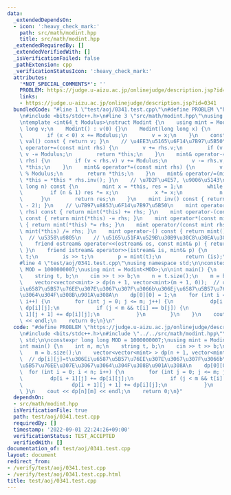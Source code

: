 ```yaml
---
data:
  _extendedDependsOn:
  - icon: ':heavy_check_mark:'
    path: src/math/modint.hpp
    title: src/math/modint.hpp
  _extendedRequiredBy: []
  _extendedVerifiedWith: []
  _isVerificationFailed: false
  _pathExtension: cpp
  _verificationStatusIcon: ':heavy_check_mark:'
  attributes:
    '*NOT_SPECIAL_COMMENTS*': ''
    PROBLEM: https://judge.u-aizu.ac.jp/onlinejudge/description.jsp?id=0341
    links:
    - https://judge.u-aizu.ac.jp/onlinejudge/description.jsp?id=0341
  bundledCode: "#line 1 \"test/aoj/0341.test.cpp\"\n#define PROBLEM \"https://judge.u-aizu.ac.jp/onlinejudge/description.jsp?id=0341\"\
    \n#include <bits/stdc++.h>\n#line 3 \"src/math/modint.hpp\"\nusing namespace std;\n\
    \ntemplate <int64_t Modulus>\nstruct Modint {\n    using mint = Modint;\n    long\
    \ long v;\n    Modint() : v(0) {}\n    Modint(long long x) {\n        x %= Modulus;\n\
    \        if (x < 0) x += Modulus;\n        v = x;\n    }\n    const long long&\
    \ val() const { return v; }\n    // \u4EE3\u5165\u6F14\u7B97\u5B50\n    mint&\
    \ operator+=(const mint rhs) {\n        v += rhs.v;\n        if (v >= Modulus)\
    \ v -= Modulus;\n        return *this;\n    }\n    mint& operator-=(const mint\
    \ rhs) {\n        if (v < rhs.v) v += Modulus;\n        v -= rhs.v;\n        return\
    \ *this;\n    }\n    mint& operator*=(const mint rhs) {\n        v = v * rhs.v\
    \ % Modulus;\n        return *this;\n    }\n    mint& operator/=(mint rhs) { return\
    \ *this = *this * rhs.inv(); }\n    // \u7D2F\u4E57, \u9006\u5143\n    mint pow(long\
    \ long n) const {\n        mint x = *this, res = 1;\n        while (n) {\n   \
    \         if (n & 1) res *= x;\n            x *= x;\n            n >>= 1;\n  \
    \      }\n        return res;\n    }\n    mint inv() const { return pow(Modulus\
    \ - 2); }\n    // \u7B97\u8853\u6F14\u7B97\u5B50\n    mint operator+(const mint\
    \ rhs) const { return mint(*this) += rhs; }\n    mint operator-(const mint rhs)\
    \ const { return mint(*this) -= rhs; }\n    mint operator*(const mint rhs) const\
    \ { return mint(*this) *= rhs; }\n    mint operator/(const mint rhs) const { return\
    \ mint(*this) /= rhs; }\n    mint operator-() const { return mint() - *this; }\
    \  // \u5358\u9805\n    // \u5165\u51FA\u529B\u30B9\u30C8\u30EA\u30FC\u30E0\n\
    \    friend ostream& operator<<(ostream& os, const mint& p) { return os << p.v;\
    \ }\n    friend istream& operator>>(istream& is, mint& p) {\n        long long\
    \ t;\n        is >> t;\n        p = mint(t);\n        return (is);\n    }\n};\n\
    #line 4 \"test/aoj/0341.test.cpp\"\nusing namespace std;\n\nconstexpr long long\
    \ MOD = 1000000007;\nusing mint = Modint<MOD>;\n\nint main() {\n    int n, m;\n\
    \    string t, b;\n    cin >> t >> b;\n    n = t.size();\n    m = b.size();\n\
    \    vector<vector<mint> > dp(n + 1, vector<mint>(m + 1, 0));  // dp[i][j]=t\u306E\
    i\u6587\u5B57\u76EE\u307E\u3067\u307F\u3066b\u306Ej\u6587\u5B57\u76EE\u307E\u3067\
    \u3064\u304F\u308B\u901A\u308A\n    dp[0][0] = 1;\n    for (int i = 0; i < n;\
    \ i++) {\n        for (int j = 0; j <= m; j++) {\n            dp[i + 1][j] +=\
    \ dp[i][j];\n            if (j < m && t[i] == b[j]) {\n                dp[i +\
    \ 1][j + 1] += dp[i][j];\n            }\n        }\n    }\n    cout << dp[n][m]\
    \ << endl;\n    return 0;\n}\n"
  code: "#define PROBLEM \"https://judge.u-aizu.ac.jp/onlinejudge/description.jsp?id=0341\"\
    \n#include <bits/stdc++.h>\n#include \"../../src/math/modint.hpp\"\nusing namespace\
    \ std;\n\nconstexpr long long MOD = 1000000007;\nusing mint = Modint<MOD>;\n\n\
    int main() {\n    int n, m;\n    string t, b;\n    cin >> t >> b;\n    n = t.size();\n\
    \    m = b.size();\n    vector<vector<mint> > dp(n + 1, vector<mint>(m + 1, 0));\
    \  // dp[i][j]=t\u306Ei\u6587\u5B57\u76EE\u307E\u3067\u307F\u3066b\u306Ej\u6587\
    \u5B57\u76EE\u307E\u3067\u3064\u304F\u308B\u901A\u308A\n    dp[0][0] = 1;\n  \
    \  for (int i = 0; i < n; i++) {\n        for (int j = 0; j <= m; j++) {\n   \
    \         dp[i + 1][j] += dp[i][j];\n            if (j < m && t[i] == b[j]) {\n\
    \                dp[i + 1][j + 1] += dp[i][j];\n            }\n        }\n   \
    \ }\n    cout << dp[n][m] << endl;\n    return 0;\n}"
  dependsOn:
  - src/math/modint.hpp
  isVerificationFile: true
  path: test/aoj/0341.test.cpp
  requiredBy: []
  timestamp: '2022-09-01 22:24:26+09:00'
  verificationStatus: TEST_ACCEPTED
  verifiedWith: []
documentation_of: test/aoj/0341.test.cpp
layout: document
redirect_from:
- /verify/test/aoj/0341.test.cpp
- /verify/test/aoj/0341.test.cpp.html
title: test/aoj/0341.test.cpp
---
```

